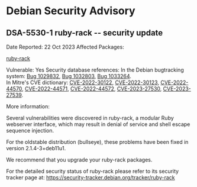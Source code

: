 
Debian Security Advisory
========================


DSA-5530-1 ruby-rack -- security update
---------------------------------------



Date Reported:
22 Oct 2023
Affected Packages:

[ruby-rack](https://packages.debian.org/src:ruby-rack)

Vulnerable:
Yes
Security database references:
In the Debian bugtracking system: [Bug 1029832](https://bugs.debian.org/cgi-bin/bugreport.cgi?bug=1029832), [Bug 1032803](https://bugs.debian.org/cgi-bin/bugreport.cgi?bug=1032803), [Bug 1033264](https://bugs.debian.org/cgi-bin/bugreport.cgi?bug=1033264).  
In Mitre's CVE dictionary: [CVE-2022-30122](https://security-tracker.debian.org/tracker/CVE-2022-30122), [CVE-2022-30123](https://security-tracker.debian.org/tracker/CVE-2022-30123), [CVE-2022-44570](https://security-tracker.debian.org/tracker/CVE-2022-44570), [CVE-2022-44571](https://security-tracker.debian.org/tracker/CVE-2022-44571), [CVE-2022-44572](https://security-tracker.debian.org/tracker/CVE-2022-44572), [CVE-2023-27530](https://security-tracker.debian.org/tracker/CVE-2023-27530), [CVE-2023-27539](https://security-tracker.debian.org/tracker/CVE-2023-27539).  

More information:

Several vulnerabilities were discovered in ruby-rack, a modular Ruby
webserver interface, which may result in denial of service and shell
escape sequence injection.


For the oldstable distribution (bullseye), these problems have been fixed
in version 2.1.4-3+deb11u1.


We recommend that you upgrade your ruby-rack packages.


For the detailed security status of ruby-rack please refer to its
security tracker page at:
<https://security-tracker.debian.org/tracker/ruby-rack>






